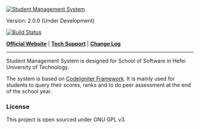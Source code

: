 [![Student Management System](http://rjxy.hfut.edu.cn/stumgr/public/img/product-logo.png)](http://rjxy.hfut.edu.cn/stumgr)

Version: 2.0.0 (Under Development)

[![Build Status](https://travis-ci.org/zjhzxhz/stumgr.png?branch=master)](https://www.travis-ci.org/zjhzxhz/stumgr)

[**Official Website**](http://rjxy.hfut.edu.cn/stumgr) | 
[**Tech Support**](http://www.zjhzxhz.com) |
[**Change Log**](http://rjxy.hfut.edu.cn/stumgr/support/about)

---
Student Management System is designed for School of Software in Hefei University of Technology.

The system is based on [CodeIgniter Framework](http://codeigniter.com). It is mainly used for students to query their scores, ranks and to do peer assessment at the end of the school year.

### License ###
This project is open sourced under GNU GPL v3.

